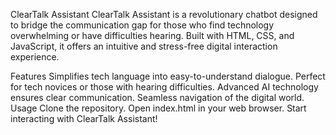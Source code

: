 ClearTalk Assistant
ClearTalk Assistant is a revolutionary chatbot designed to bridge the communication gap for those who find technology overwhelming or have difficulties hearing. Built with HTML, CSS, and JavaScript, it offers an intuitive and stress-free digital interaction experience.

Features
Simplifies tech language into easy-to-understand dialogue.
Perfect for tech novices or those with hearing difficulties.
Advanced AI technology ensures clear communication.
Seamless navigation of the digital world.
Usage
Clone the repository.
Open index.html in your web browser.
Start interacting with ClearTalk Assistant!
